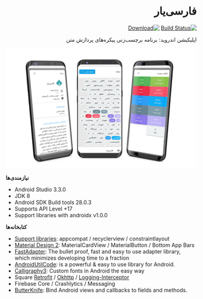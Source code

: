 <div dir="rtl">

# فارسی‌یار

[![Build Status](https://travis-ci.org/Text-Mining/android-app.svg?branch=master)](https://travis-ci.org/Text-Mining/android-app)
[![Download](https://img.shields.io/badge/download-cafebazaar-green.svg)](https://cafebazaar.ir/app/ir.textmining.app/?l=fa)

اپلیکیشن اندروید: برنامه برچسب‌زنی پیکره‌های پردازش متن

<p align="center"><img src="assets/screenshot.png" /></p>
</div>

**نیاز‌مندی‌ها**
- Android Studio 3.3.0
- JDK 8
- Android SDK Build tools 28.0.3
- Supports API Level +17
- Support libraries with androidx v1.0.0

**کتابخانه‌ها**
- [Support libraries]: appcompat / recyclerview / constraintlayout
- [Material Design 2]: MaterialCardView / MaterialButton / Bottom App Bars
- [FastAdapter]: The bullet proof, fast and easy to use adapter library, which minimizes developing time to a fraction
- [AndroidUtilCode]: is a powerful & easy to use library for Android. 
- [Calligraphy3]: Custom fonts in Android the easy way
- Square [Retrofit] / [Okhttp] / [Logging-Interceptor]
- Firebase Core / Crashlytics / Messaging
- [ButterKnife]: Bind Android views and callbacks to fields and methods.

[Support libraries]: https://developer.android.com/jetpack/androidx/
[Material Design 2]: https://material.io/develop/android/
[FastAdapter]: https://github.com/mikepenz/FastAdapter
[AndroidUtilCode]: https://github.com/Blankj/AndroidUtilCode
[Calligraphy3]: https://github.com/InflationX/Calligraphy
[Retrofit]: https://github.com/square/retrofit
[Okhttp]: https://github.com/square/okhttp
[Logging-Interceptor]: https://github.com/square/okhttp/tree/master/okhttp-logging-interceptor
[ButterKnife]: https://github.com/JakeWharton/butterknife
